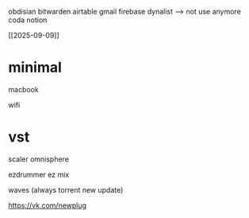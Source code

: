 obdisian
bitwarden
airtable
gmail
firebase
dynalist --> not use anymore
coda
notion


[[2025-09-09]]

# minimal
macbook

wifi

# vst
scaler
omnisphere

ezdrummer
ez mix

waves (always torrent new update)


https://vk.com/newplug
